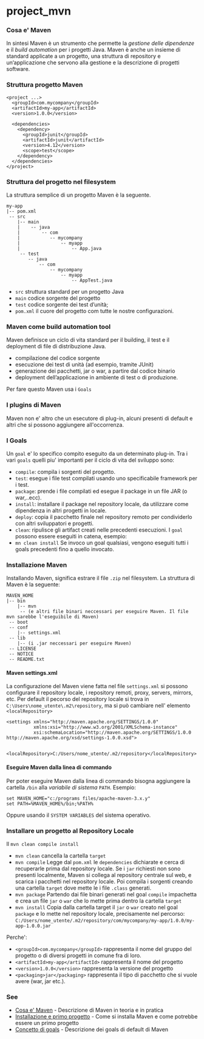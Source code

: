 # project_mvn

### Cosa e' Maven
In sintesi Maven è un strumento che permette la *gestione delle dipendenze* e il *build automation* per i progetti Java.
Maven è anche un insieme di standard applicate a un progetto, una struttura di repository e un‘applicazione che servono alla gestione e la descrizione di progetti software. 

### Struttura progetto Maven

```
<project ...>
  <groupId>com.mycompany</groupId>
  <artifactId>my-app</artifactId>
  <version>1.0.0</version>
 
  <dependencies>
    <dependency>
      <groupId>junit</groupId>
      <artifactId>junit</artifactId>
      <version>4.12</version>
      <scope>test</scope>
    </dependency>
  </dependencies>
</project>
```

### Struttura del progetto nel filesystem
La struttura semplice di un progetto Maven è la seguente.
```
my-app
|-- pom.xml
 -- src
    |-- main
    |    -- java
    |        -- com
    |           -- mycompany
    |               -- myapp
    |                   -- App.java
     -- test
        -- java
            -- com
                -- mycompany
                    -- myapp
                        -- AppTest.java
```                 
       
* `src` struttura standard per un progetto Java
* `main` codice sorgente del progetto
* `test` codice sorgente dei test d’unità; 
* `pom.xml` il cuore del progetto com tutte le nostre configurazioni.
                 
 
### Maven come build automation tool
Maven definisce un ciclo di vita standard per il building, il test e il deployment di file di distribuzione Java.
* compilazione del codice sorgente
* esecuzione dei test di unità (ad esempio, tramite JUnit)
* generazione dei pacchetti, jar o war, a partire dal codice binario
* deployment dell’applicazione in ambiente di test o di produzione.

Per fare questo Maven usa i `Goals`

### I plugins di Maven
Maven non e' altro che un esecutore di plug-in, alcuni presenti di default e altri che si possono aggiungere all'occorrenza.


### I Goals
Un `goal` e' lo specifico compito eseguito da un determinato plug-in. 
Tra i vari `goals` quelli piu' importanti per il ciclo di vita del sviluppo sono:
- `compile`: compila i sorgenti del progetto.
- `test`: esegue i file test compilati usando uno specificabile framework per i test.
- `package`: prende i file compilati ed esegue il package in un file JAR (o war,..ecc).
- `install`: installare il package nel repository locale, da utilizzare come dipendenza in altri progetti in locale.
- `deploy`: copia il pacchetto finale nel repository remoto per condividerlo con altri sviluppatori e progetti. 
- `clean`: ripulisce gli artifact creati nelle precedenti esecuzioni.
I `goal` possono essere eseguiti in catena, esempio:
- `mn clean install`
 Se invoco un goal qualsiasi, vengono eseguiti tutti i goals precedenti fino a quello invocato.

### Installazione Maven 
Installando Maven, significa estrare il file `.zip` nel filesystem. La struttura di Maven è la seguente:

```
MAVEN_HOME
|-- bin
    |-- mvn  
     -- (e altri file binari neccessari per eseguire Maven. Il file mvn sarebbe l'eseguibile di Maven)
 -- boot
 -- conf
    |-- settings.xml
 -- lib
    |-- (i .jar neccessari per eseguire Maven)
 -- LICENSE
 -- NOTICE
 -- README.txt
```

#### Maven settings.xml
La configurazione del Maven viene fatta nel file `settings.xml` si possono configurare il repository locale, i repository remoti, proxy, servers, mirrors, etc.
Per default il pecorso del repository locale si trova in `C:\Users\nome_utente\.m2\repository`, ma si può cambiare nell' elemento `<localRepository>`
```
<settings xmlns="http://maven.apache.org/SETTINGS/1.0.0"
          xmlns:xsi="http://www.w3.org/2001/XMLSchema-instance"
          xsi:schemaLocation="http://maven.apache.org/SETTINGS/1.0.0 http://maven.apache.org/xsd/settings-1.0.0.xsd">
  
  <localRepository>C:/Users/nome_utente/.m2/repository</localRepository>
 ``` 

#### Eseguire Maven dalla linea di commando
Per poter eseguire Maven dalla linea di commando bisogna aggiungere la cartella `/bin` alla *variabile di sistema* `PATH`. 
Esempio: 
```
set MAVEN_HOME="c:/programs files/apache-maven-3.x.y"
set PATH=%MAVEN_HOME%/bin;%PATH%
```
Oppure usando il `SYSTEM VARIABLES` del sistema operativo.


### Installare un progetto al Repository Locale
Il
`mvn clean compile install`
- `mvn clean` cancella la cartella `target`
- `mvn compile` Legge dal `pom.xml` le `dependencies` dichiarate e cerca di recuperarle prima dal repository locale. 
Se i `jar` richiesti non sono presenti localmente, Maven si collega al repository centrale sul web, e scarica i pacchetti nel repository locale.
Poi compila i sorgenti creando una cartella `target` dove mette le i file `.class` generati.
- `mvn package` Partendo dai file binari generati nel goal `compile` impachetta e crea un file `jar` o `war` che lo mette prima dentro la cartella `target`
- `mvn install` Copia dalla cartella target il `jar` o `war` creato nel goal `package` e lo mette nel repository locale, precisamente nel percorso:
`C:/Users/nome_utente/.m2/repository/com/mycompany/my-app/1.0.0/my-app-1.0.0.jar`

Perche':
- `<groupId>com.mycompany</groupId>` rappresenta il nome del gruppo del progetto o di diversi progetti in comune fra di loro. 
- `<artifactId>my-app</artifactId>` rappresenta il nome del progetto
- `<version>1.0.0</version>` rappresenta la versione del progetto
- `<packaging>jar</packaging>` rappresenta il tipo di pacchetto che si vuole avere (war, jar etc.). 


### See
* [Cosa e' Maven](https://stackoverflow.com/questions/13335351/what-does-maven-do-in-theory-and-in-practice-when-is-it-worth-to-use-it) - Descrizione di Maven in teoria e in pratica
* [Installazione e primo progetto](https://maven.apache.org/guides/getting-started/maven-in-five-minutes.html) - Come si installa Maven e come potrebbe essere un primo progetto 
* [Concetto di goals](https://www.baeldung.com/maven-goals-phases) - Descrizione dei goals di default di Maven